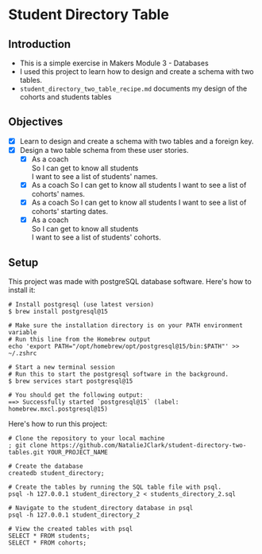 # Student Directory Table

## Introduction
- This is a simple exercise in Makers Module 3 - Databases
- I used this project to learn how to design and create a schema with two tables.
- `student_directory_two_table_recipe.md` documents my design of the cohorts and students tables
  
## Objectives
- [x] Learn to design and create a schema with two tables and a foreign key.
- [x] Design a two table schema from these user stories.
  - [x] As a coach  
        So I can get to know all students  
        I want to see a list of students' names.
  - [x] As a coach
        So I can get to know all students
        I want to see a list of cohorts' names.
  - [x] As a coach
        So I can get to know all students
        I want to see a list of cohorts' starting dates.
  - [x] As a coach  
        So I can get to know all students  
        I want to see a list of students' cohorts.
        
## Setup
This project was made with postgreSQL database software. Here's how to install it:
```shell
# Install postgresql (use latest version)
$ brew install postgresql@15

# Make sure the installation directory is on your PATH environment variable
# Run this line from the Homebrew output
echo 'export PATH="/opt/homebrew/opt/postgresql@15/bin:$PATH"' >> ~/.zshrc

# Start a new terminal session
# Run this to start the postgresql software in the background.
$ brew services start postgresql@15

# You should get the following output:
==> Successfully started `postgresql@15` (label: homebrew.mxcl.postgresql@15)
```
Here's how to run this project:
```shell
# Clone the repository to your local machine
; git clone https://github.com/NatalieJClark/student-directory-two-tables.git YOUR_PROJECT_NAME

# Create the database
createdb student_directory;

# Create the tables by running the SQL table file with psql.
psql -h 127.0.0.1 student_directory_2 < students_directory_2.sql

# Navigate to the student_directory database in psql
psql -h 127.0.0.1 student_directory_2

# View the created tables with psql
SELECT * FROM students;
SELECT * FROM cohorts;
```
